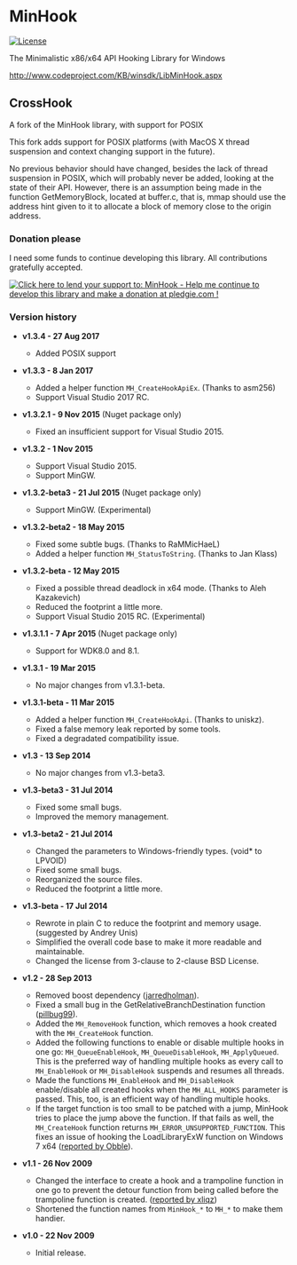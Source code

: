 # MinHook

[![License](https://img.shields.io/badge/License-BSD%202--Clause-orange.svg)](https://opensource.org/licenses/BSD-2-Clause)

The Minimalistic x86/x64 API Hooking Library for Windows

http://www.codeproject.com/KB/winsdk/LibMinHook.aspx

## CrossHook

A fork of the MinHook library, with support for POSIX

This fork adds support for POSIX platforms (with MacOS X thread suspension and context changing support in the future).

No previous behavior should have changed, besides the lack of thread suspension in POSIX, which will probably never be added, looking at the state of their API.
However, there is an assumption being made in the function GetMemoryBlock, located at buffer.c, that is, mmap should use the address hint given to it to allocate a block of memory close to the origin address.

### Donation please

I need some funds to continue developing this library. All contributions gratefully accepted.

<a href='https://pledgie.com/campaigns/27314'><img alt='Click here to lend your support to: MinHook - Help me continue to develop this library and make a donation at pledgie.com !' src='https://pledgie.com/campaigns/27314.png?skin_name=chrome' border='0' ></a>

### Version history

- **v1.3.4 - 27 Aug 2017**
  * Added POSIX support

- **v1.3.3 - 8 Jan 2017**
  * Added a helper function ```MH_CreateHookApiEx```. (Thanks to asm256)
  * Support Visual Studio 2017 RC.

- **v1.3.2.1 - 9 Nov 2015**  (Nuget package only)
  * Fixed an insufficient support for Visual Studio 2015.

- **v1.3.2 - 1 Nov 2015**
  * Support Visual Studio 2015.
  * Support MinGW.

- **v1.3.2-beta3 - 21 Jul 2015**  (Nuget package only)
  * Support MinGW. (Experimental)

- **v1.3.2-beta2 - 18 May 2015**
  * Fixed some subtle bugs. (Thanks to RaMMicHaeL)
  * Added a helper function ```MH_StatusToString```. (Thanks to Jan Klass)

- **v1.3.2-beta - 12 May 2015**
  * Fixed a possible thread deadlock in x64 mode. (Thanks to Aleh Kazakevich)
  * Reduced the footprint a little more.
  * Support Visual Studio 2015 RC. (Experimental)

- **v1.3.1.1 - 7 Apr 2015**  (Nuget package only)
  * Support for WDK8.0 and 8.1.

- **v1.3.1 - 19 Mar 2015**
  * No major changes from v1.3.1-beta.

- **v1.3.1-beta - 11 Mar 2015**
  * Added a helper function ```MH_CreateHookApi```. (Thanks to uniskz).
  * Fixed a false memory leak reported by some tools.
  * Fixed a degradated compatibility issue. 

- **v1.3 - 13 Sep 2014**
  * No major changes from v1.3-beta3.

- **v1.3-beta3 - 31 Jul 2014**

  * Fixed some small bugs.
  * Improved the memory management.

- **v1.3-beta2 - 21 Jul 2014**

  * Changed the parameters to Windows-friendly types. (void* to LPVOID)
  * Fixed some small bugs.
  * Reorganized the source files.
  * Reduced the footprint a little more.

- **v1.3-beta - 17 Jul 2014**

  * Rewrote in plain C to reduce the footprint and memory usage. (suggested by Andrey Unis)
  * Simplified the overall code base to make it more readable and maintainable.
  * Changed the license from 3-clause to 2-clause BSD License.

- **v1.2 - 28 Sep 2013**
 
  * Removed boost dependency ([jarredholman](https://github.com/jarredholman/minhook)).
  * Fixed a small bug in the GetRelativeBranchDestination function ([pillbug99](http://www.codeproject.com/Messages/4058892/Small-Bug-Found.aspx)).
  * Added the ```MH_RemoveHook``` function, which removes a hook created with the ```MH_CreateHook``` function.
  * Added the following functions to enable or disable multiple hooks in one go: ```MH_QueueEnableHook```, ```MH_QueueDisableHook```, ```MH_ApplyQueued```. This is the preferred way of handling multiple hooks as every call to `MH_EnableHook` or `MH_DisableHook` suspends and resumes all threads.
  * Made the functions ```MH_EnableHook``` and ```MH_DisableHook``` enable/disable all created hooks when the ```MH_ALL_HOOKS``` parameter is passed. This, too, is an efficient way of handling multiple hooks.
  * If the target function is too small to be patched with a jump, MinHook tries to place the jump above the function. If that fails as well, the ```MH_CreateHook``` function returns ```MH_ERROR_UNSUPPORTED_FUNCTION```. This fixes an issue of hooking the LoadLibraryExW function on Windows 7 x64 ([reported by Obble](http://www.codeproject.com/Messages/4578613/Re-Bug-LoadLibraryExW-hook-fails-on-windows-2008-r.aspx)).

- **v1.1 - 26 Nov 2009**

  * Changed the interface to create a hook and a trampoline function in one go to prevent the detour function from being called before the trampoline function is created. ([reported by xliqz](http://www.codeproject.com/Messages/3280374/Unsafe.aspx))
  * Shortened the function names from ```MinHook_*``` to ```MH_*``` to make them handier.

- **v1.0 - 22 Nov 2009**
 
  * Initial release.
